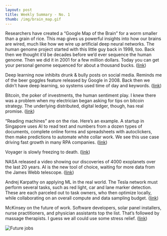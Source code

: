 ```yaml
---
layout: post
title: Weekly Summary - No. 1
thumb: /img/brain_map.gif
---
```


Researchers have created a “Google Map of the Brain” for a worm smaller than a grain of rice.  This map
gives us powerful insights into how our brains are wired, much like how we wire up artificial deep neural networks.
The human genome project started with this little guy back in 1998, too.  Back then we thought it’d be decades before
we’d ever sequence the human genome.  Then we did it in 2001 for a few million dollars.  Today you can get your
personal genome sequenced for about a thousand bucks.
([link](https://www.youtube.com/watch?v=LBKEyGaPamY))

Deep learning now inhibits drunk & bully posts on social media.  Reminds me of the beer goggles feature
released by Google in 2008.  Back then we didn’t have deep learning, so systems used time of day and keywords.
([link](https://abcnews.go.com/GMA/Living/instagrams-anti-bullying-feature-ai-technology/story?id=64204631))

Bitcoin, the poker of investments, the human sentiment play.  I knew there was a problem when my electrician began
asking for tips on bitcoin strategy.  The underlying distributed, digital ledger, though, has real promise.
([link](https://www.cnn.com/2019/07/09/investing/bitcoin-price/index.html))

“Reading machines” are on the rise.  Here’s an example.  A startup in Singapore uses AI to read text and numbers
from a dozen types of documents, complete online forms and spreadsheets with autoclickers, then make
predictions to automate white collar work.  We see this use case driving fast growth in many RPA companies.
([link](https://www.bloomberg.com/news/videos/2019-07-09/taiger-ceo-on-expansion-plans-talent-digital-banking-video))

Voyager is slowly freezing to death.
([link](https://newatlas.com/nasa-deep-space-voyager-life-extend/60480/?utm_source=New+Atlas+Subscribers&utm_campaign=033dd10e95-UA-2235360-4&utm_medium=email&utm_term=0_65b67362bd-033dd10e95-92411773))

NASA released a video showing our discoveries of 4000 exoplanets over the last 20 years.  AI is the new tool of choice,
waiting for more data from the James Webb telescope.
([link](https://futurism.com/the-byte/nasa-incredible-map-4000-exoplanets))

Andrej Karpathy on applying ML in the real world.  The Tesla network must perform several tasks, such as red light, car
and lane marker detection.  These are each parceled out to task owners, who then optimize locally, while
collaborating on an overall compute and data sampling budget.
([link](https://slideslive.com/38917690/multitask-learning-in-the-wilderness))

McKinsey on the future of work.  Software developers, solar panel installers, nurse practitioners, and physician
assistants top the list.  That’s followed by massage therapists.  I guess we all could use some stress relief.
([link](https://www.mckinsey.com/~/media/mckinsey/featured%20insights/future%20of%20organizations/the%20future%20of%20work%20in%20america%20people%20and%20places%20today%20and%20tomorrow/mgi-the-future-of-work-in-america-report-july-2019.ashx))

![Future jobs](https://scott.ai/img/mckinsey0715.png)

